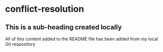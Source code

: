 # conflict-resolution

## This is a sub-heading created locally

All of this content added to the README file has been added from my local Git respository
